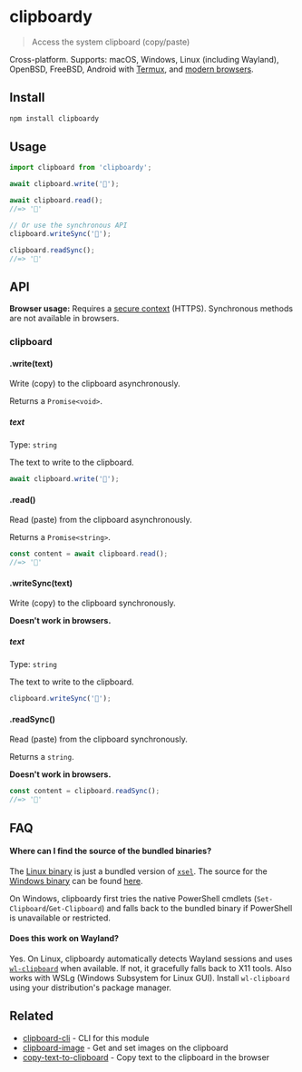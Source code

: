 # clipboardy

> Access the system clipboard (copy/paste)

Cross-platform. Supports: macOS, Windows, Linux (including Wayland), OpenBSD, FreeBSD, Android with [Termux](https://termux.com/), and [modern browsers](https://developer.mozilla.org/en-US/docs/Web/API/Clipboard_API#Browser_compatibility).

## Install

```sh
npm install clipboardy
```

## Usage

```js
import clipboard from 'clipboardy';

await clipboard.write('🦄');

await clipboard.read();
//=> '🦄'

// Or use the synchronous API
clipboard.writeSync('🦄');

clipboard.readSync();
//=> '🦄'
```

## API

**Browser usage:** Requires a [secure context](https://developer.mozilla.org/en-US/docs/Web/Security/Secure_Contexts) (HTTPS). Synchronous methods are not available in browsers.

### clipboard

#### .write(text)

Write (copy) to the clipboard asynchronously.

Returns a `Promise<void>`.

##### text

Type: `string`

The text to write to the clipboard.

```js
await clipboard.write('🦄');
```

#### .read()

Read (paste) from the clipboard asynchronously.

Returns a `Promise<string>`.

```js
const content = await clipboard.read();
//=> '🦄'
```

#### .writeSync(text)

Write (copy) to the clipboard synchronously.

**Doesn't work in browsers.**

##### text

Type: `string`

The text to write to the clipboard.

```js
clipboard.writeSync('🦄');
```

#### .readSync()

Read (paste) from the clipboard synchronously.

Returns a `string`.

**Doesn't work in browsers.**

```js
const content = clipboard.readSync();
//=> '🦄'
```

## FAQ

#### Where can I find the source of the bundled binaries?

The [Linux binary](fallbacks/linux/xsel) is just a bundled version of [`xsel`](https://linux.die.net/man/1/xsel). The source for the [Windows binary](fallbacks/windows/clipboard_x86_64.exe) can be found [here](https://github.com/sindresorhus/win-clipboard).

On Windows, clipboardy first tries the native PowerShell cmdlets (`Set-Clipboard`/`Get-Clipboard`) and falls back to the bundled binary if PowerShell is unavailable or restricted.

#### Does this work on Wayland?

Yes. On Linux, clipboardy automatically detects Wayland sessions and uses [`wl-clipboard`](https://github.com/bugaevc/wl-clipboard) when available. If not, it gracefully falls back to X11 tools. Also works with WSLg (Windows Subsystem for Linux GUI). Install `wl-clipboard` using your distribution's package manager.

## Related

- [clipboard-cli](https://github.com/sindresorhus/clipboard-cli) - CLI for this module
- [clipboard-image](https://github.com/sindresorhus/clipboard-image) - Get and set images on the clipboard
- [copy-text-to-clipboard](https://github.com/sindresorhus/copy-text-to-clipboard) - Copy text to the clipboard in the browser
